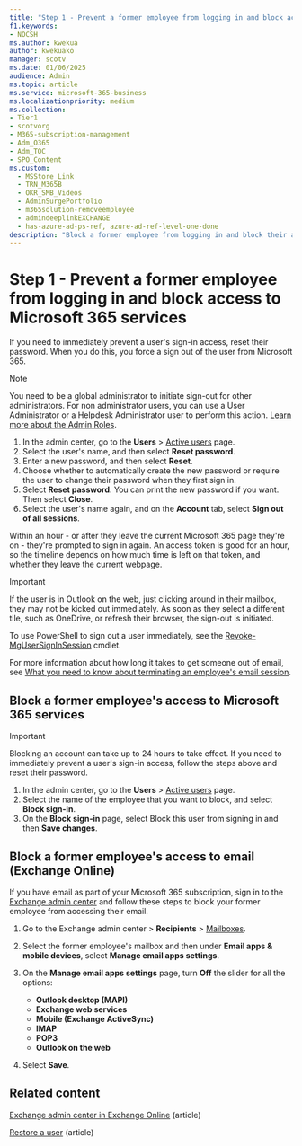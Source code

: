 ```yaml
---
title: "Step 1 - Prevent a former employee from logging in and block access to Microsoft 365 services"
f1.keywords:
- NOCSH
ms.author: kwekua
author: kwekuako
manager: scotv
ms.date: 01/06/2025
audience: Admin
ms.topic: article
ms.service: microsoft-365-business
ms.localizationpriority: medium
ms.collection: 
- Tier1
- scotvorg
- M365-subscription-management
- Adm_O365
- Adm_TOC
- SPO_Content
ms.custom:
  - MSStore_Link
  - TRN_M365B
  - OKR_SMB_Videos
  - AdminSurgePortfolio
  - m365solution-removeemployee
  - admindeeplinkEXCHANGE
  - has-azure-ad-ps-ref, azure-ad-ref-level-one-done
description: "Block a former employee from logging in and block their access to Microsoft 365 services."
---
```


# Step 1 - Prevent a former employee from logging in and block access to Microsoft 365 services

If you need to immediately prevent a user's sign-in access, reset their password. When you do this, you force a sign out of the user from Microsoft 365.

> [!NOTE]
> You need to be a global administrator to initiate sign-out for other administrators. For non administrator users, you can use a User Administrator or a Helpdesk Administrator user to perform this action. [Learn more about the Admin Roles](about-admin-roles.md).

1. In the admin center, go to the **Users** \> <a href="https://go.microsoft.com/fwlink/p/?linkid=834822" target="_blank">Active users</a> page.
2. Select the user's name, and then select **Reset password**.
1. Enter a new password, and then select **Reset**.
1. Choose whether to automatically create the new password or require the user to change their password when they first sign in.
1. Select **Reset password**. You can print the new password if you want. Then select **Close**.
1. Select the user's name again, and on the **Account** tab, select **Sign out of all sessions**.

Within an hour - or after they leave the current Microsoft 365 page they're on - they're prompted to sign in again. An access token is good for an hour, so the timeline depends on how much time is left on that token, and whether they leave the current webpage.
  
> [!IMPORTANT]
> If the user is in Outlook on the web, just clicking around in their mailbox, they may not be kicked out immediately. As soon as they select a different tile, such as OneDrive, or refresh their browser, the sign-out is initiated.
  
To use PowerShell to sign out a user immediately, see the [Revoke-MgUserSignInSession](/powershell/module/microsoft.graph.users.actions/revoke-mgusersigninsession) cmdlet.
  
For more information about how long it takes to get someone out of email, see [What you need to know about terminating an employee's email session](remove-former-employee-step-7.md#what-you-need-to-know-about-terminating-an-employees-email-session).

## Block a former employee's access to Microsoft 365 services

> [!IMPORTANT]
 > Blocking an account can take up to 24 hours to take effect. If you need to immediately prevent a user's sign-in access, follow the steps above and reset their password.

1. In the admin center, go to the **Users** \> <a href="https://go.microsoft.com/fwlink/p/?linkid=834822" target="_blank">Active users</a> page.
2. Select the name of the employee that you want to block, and select **Block sign-in**.
3. On the **Block sign-in** page, select Block this user from signing in and then **Save changes**.

## Block a former employee's access to email (Exchange Online)

If you have email as part of your Microsoft 365 subscription, sign in to the <a href="https://go.microsoft.com/fwlink/p/?linkid=2059104" target="_blank">Exchange admin center</a> and follow these steps to block your former employee from accessing their email.
  
1. Go to the Exchange admin center > **Recipients** \> <a href="https://go.microsoft.com/fwlink/p/?linkid=2183135" target="_blank">Mailboxes</a>.
2. Select the former employee's mailbox and then under **Email apps & mobile devices**, select **Manage email apps settings**.
3. On the **Manage email apps settings** page, turn **Off** the slider for all the options:

     - **Outlook desktop (MAPI)**
     - **Exchange web services**
     - **Mobile (Exchange ActiveSync)**
     - **IMAP**
     - **POP3**
     - **Outlook on the web**
4. Select **Save**.

## Related content

[Exchange admin center in Exchange Online](/exchange/exchange-admin-center) (article)

[Restore a user](restore-user.md) (article)
